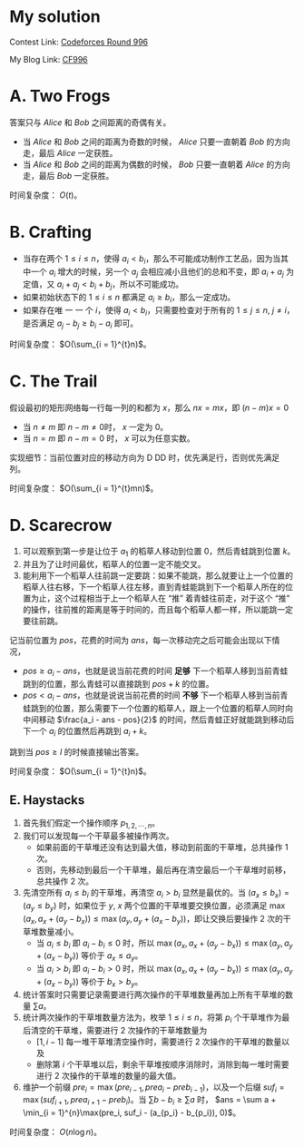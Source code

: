 # My solution

Contest Link: [Codeforces Round 996](https://codeforces.com/contest/2055) 

My Blog Link: [CF996](https://blog.csdn.net/djhws144/article/details/145137970?sharetype=blogdetail&sharerId=145137970&sharerefer=PC&sharesource=djhws144&spm=1011.2480.3001.8118)

# A. Two Frogs
答案只与 $Alice$ 和 $Bob$ 之间距离的奇偶有关。

- 当 $Alice$ 和 $Bob$ 之间的距离为奇数的时候， $Alice$ 只要一直朝着 $Bob$ 的方向走，最后 $Alice$ 一定获胜。
- 当 $Alice$ 和 $Bob$ 之间的距离为偶数的时候， $Bob$ 只要一直朝着 $Alice$ 的方向走，最后 $Bob$ 一定获胜。

时间复杂度： $O(t)$。

# B. Crafting
- 当存在两个 $1 \le i \le n$，使得 $a_i < b_i$，那么不可能成功制作工艺品，因为当其中一个 $a_i$ 增大的时候，另一个 $a_j$ 会相应减小且他们的总和不变，即 $a_i + a_j$ 为定值，又 $a_i + a_j < b_i + b_j$，所以不可能成功。
- 如果初始状态下的 $1 \le i \le n$ 都满足 $a_i \ge b_i$，那么一定成功。
- 如果存在唯 一 一 个 $i$，使得 $a_i < b_i$，只需要检查对于所有的 $1 \le j \le n$, $j \not= i$，是否满足 $a_j - b_j \ge b_i - a_i$ 即可。

时间复杂度： $O(\sum_{i = 1}^{t}n)$。

# C. The Trail
假设最初的矩形网络每一行每一列的和都为 $x$，那么 $nx = mx$，即 $(n - m)x = 0$

- 当 $n \not= m$ 即 $n - m \not= 0$时， $x$ 一定为 $0$。 
- 当 $n = m$ 即 $n - m = 0$ 时， $x$ 可以为任意实数。

实现细节：当前位置对应的移动方向为 D DD 时，优先满足行，否则优先满足列。

时间复杂度： $O(\sum_{i = 1}^{t}mn)$。

# D. Scarecrow
1. 可以观察到第一步是让位于 $a_1$ 的稻草人移动到位置 $0$，然后青蛙跳到位置 $k$。
2. 并且为了让时间最优，稻草人的位置一定不能交叉。
3. 能利用下一个稻草人往前跳一定要跳：如果不能跳，那么就要让上一个位置的稻草人往右移，下一个稻草人往左移，直到青蛙能跳到下一个稻草人所在的位置为止，这个过程相当于上一个稻草人在 “推” 着青蛙往前走，对于这个 “推” 的操作，往前推的距离是等于时间的，而且每个稻草人都一样，所以能跳一定要往前跳。

记当前位置为 $pos$，花费的时间为 $ans$，每一次移动完之后可能会出现以下情况，

- $pos \ge a_i - ans$，也就是说当前花费的时间 **足够** 下一个稻草人移到当前青蛙跳到的位置，那么青蛙可以直接跳到 $pos + k$ 的位置。
- $pos < a_i - ans$，也就是说说当前花费的时间 **不够** 下一个稻草人移到当前青蛙跳到的位置，那么需要下一个位置的稻草人，跟上一个位置的稻草人同时向中间移动 $\frac{a_i - ans - pos}{2}$ 的时间，然后青蛙正好就能跳到移动后下一个 $a_i$ 的位置然后再跳到 $a_i + k$。

跳到当 $pos \ge l$ 的时候直接输出答案。

时间复杂度： $O(\sum_{i = 1}^{t}n)$。

## E. Haystacks
1. 首先我们假定一个操作顺序 $p_{1, 2, \cdots, n}$。
2. 我们可以发现每一个干草最多被操作两次。
	- 如果前面的干草堆还没有达到最大值，移动到前面的干草堆，总共操作 $1$ 次。
	- 否则，先移动到最后一个干草堆，最后再在清空最后一个干草堆时前移，总共操作 $2$ 次。
3. 先清空所有 $a_i \le b_i$ 的干草堆，再清空 $a_i > b_i$ 显然是最优的。当 $(a_x \le b_x) = (a_y \le b_y)$ 时，如果位于 $y$, $x$ 两个位置的干草堆要交换位置，必须满足 $\max(a_x, a_x + (a_y - b_x)) \le \max(a_y, a_y + (a_x - b_y))$，即让交换后要操作 $2$ 次的干草堆数量减小。
	- 当 $a_i \le b_i$ 即 $a_i - b_i \le 0$ 时，所以 $\max(a_x, a_x + (a_y - b_x)) \le \max(a_y, a_y + (a_x - b_y))$ 等价于 $a_x \le a_y$。
	- 当 $a_i > b_i$ 即 $a_i - b_i > 0$ 时，所以 $\max(a_x, a_x + (a_y - b_x)) \le \max(a_y, a_y + (a_x - b_y))$ 等价于 $b_x > b_y$。
4. 统计答案时只需要记录需要进行两次操作的干草堆数量再加上所有干草堆的数量 $\sum a$。
5. 统计两次操作的干草堆数量方法为，枚举 $1 \le i \le n$，将第 $p_i$ 个干草堆作为最后清空的干草堆，需要进行 $2$ 次操作的干草堆数量为
	- $[1, i - 1]$ 每一堆干草堆清空操作时，需要进行 $2$ 次操作的干草堆的数量以及
	- 删除第 $i$ 个干草堆以后，剩余干草堆按顺序消除时，消除到每一堆时需要进行 $2$ 次操作的干草堆的数量的最大值。
6. 维护一个前缀 $pre_i = \max(pre_{i - 1}, prea_i - preb_{i - 1})$，以及一个后缀 $suf_i = \max (suf_{i + 1}, prea_{i + 1} - preb_i)$。当 $\sum b - b_i \ge \sum a$ 时， $ans = \sum a + \min_{i = 1}^{n}\max(pre_i, suf_i - (a_{p_i} - b_{p_i}), 0)$。

时间复杂度： $O(n\log n)$。
